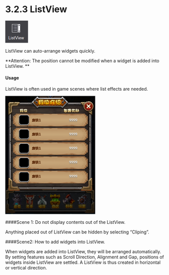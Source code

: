 # 3.2.3 ListView

![image](res/Listview_1.png)

ListView can auto-arrange widgets quickly. 

**Attention: The position cannot be modified when a widget is added into ListView. **

#### Usage

ListView is often used in game scenes where list effects are needed. 

![image](res/Listview_2.png)

####Scene 1: Do not display contents out of the ListView.

Anything placed out of ListView can be hidden by selecting “Cliping”. 

####Scene2: How to add widgets into ListView.

When widgets are added into ListView, they will be arranged automatically. By setting features such as Scroll Direction, Alignment and Gap, positions of widgets inside ListView are settled. A ListView is thus created in horizontal or vertical direction. 
